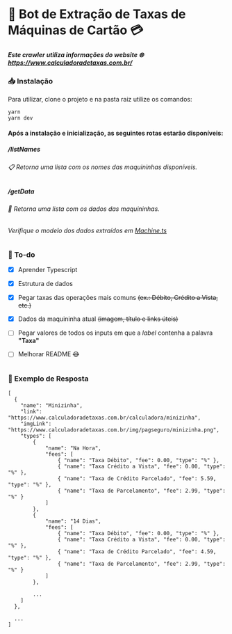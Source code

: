 # 🤖 Bot de Extração de Taxas de Máquinas de Cartão 💳

##### Este crawler utiliza informações do website 🌐 **https://www.calculadoradetaxas.com.br/**

### 📥 Instalação
Para utilizar, clone o projeto e na pasta raiz utilize os comandos:
```
yarn
yarn dev
```

#### Após a instalação e inicialização, as seguintes rotas estarão disponíveis:

##### /listNames
###### 📋 Retorna uma lista com os nomes das maquininhas disponíveis.

##### /getData
###### 📂 Retorna uma lista com os dados das maquininhas.

*Verifique o modelo dos dados extraídos em [Machine.ts](/models/Machine.ts)*

```

```

### 📌 To-do
- [x] Aprender Typescript
- [x] Estrutura de dados
- [x] Pegar taxas das operações mais comuns ~~(ex.: Débito, Crédito a Vista, etc.)~~
- [x] Dados da maquininha atual ~~(imagem, título e links úteis)~~
- [ ] Pegar valores de todos os inputs em que a *label* contenha a palavra **"Taxa"**
- [ ] Melhorar README ~~😅~~


```

```

### 📜 Exemplo de Resposta
```
[
  {
    "name": "Minizinha",
    "link": "https://www.calculadoradetaxas.com.br/calculadora/minizinha",
    "imgLink": "https://www.calculadoradetaxas.com.br/img/pagseguro/minizinha.png",
    "types": [
        {
            "name": "Na Hora",
            "fees": [
                { "name": "Taxa Débito", "fee": 0.00, "type": "%" },
                { "name": "Taxa Crédito a Vista", "fee": 0.00, "type": "%" },
                { "name": "Taxa de Crédito Parcelado", "fee": 5.59, "type": "%" },
                { "name": "Taxa de Parcelamento", "fee": 2.99, "type": "%" }
            ]
        },
        {
            "name": "14 Dias",
            "fees": [
                { "name": "Taxa Débito", "fee": 0.00, "type": "%" },
                { "name": "Taxa Crédito a Vista", "fee": 0.00, "type": "%" },
                { "name": "Taxa de Crédito Parcelado", "fee": 4.59, "type": "%" },
                { "name": "Taxa de Parcelamento", "fee": 2.99, "type": "%" }
            ]
        },

        ...
    ]
  },

  ...
]
```
